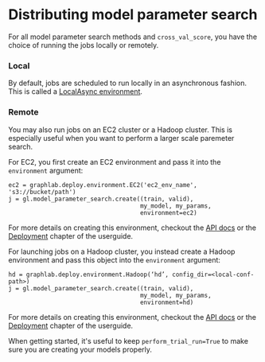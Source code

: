 # Distributing model parameter search

For all model parameter search methods and `cross_val_score`, you have the choice of running the jobs locally or remotely.

### Local
By default, jobs are scheduled to run locally in an asynchronous fashion. This is called a [LocalAsync environment](https://dato.com/products/create/docs/generated/graphlab.deploy.environment.LocalAsync.html). 

### Remote
You may also run jobs on an EC2 cluster or a Hadoop cluster. This is especially useful when you want to perform a larger scale paremeter search.

For EC2, you first create an EC2 environment and pass it into the `environment` argument: 
```
ec2 = graphlab.deploy.environment.EC2('ec2_env_name', 's3://bucket/path')
j = gl.model_parameter_search.create((train, valid), 
                                     my_model, my_params, 
                                     environment=ec2)
```

For more details on creating this environment, checkout the [API docs](https://dato.com/products/create/docs/generated/graphlab.deploy.environment.Hadoop.html#graphlab.deploy.environment.Hadoop) or the [Deployment](http://dato.com/learn/userguide/deployment/pipeline-introduction.html) chapter of the userguide.

For launching jobs on a Hadoop cluster, you instead create a Hadoop environment and pass this object into the `environment` argument:

```
hd = graphlab.deploy.environment.Hadoop(‘hd’, config_dir=<local-conf-path>)
j = gl.model_parameter_search.create((train, valid), 
                                     my_model, my_params, 
                                     environment=hd)
```
For more details on creating this environment, checkout the [API docs](https://dato.com/products/create/docs/generated/graphlab.deploy.environment.EC2.html#graphlab.deploy.environment.EC2) or the [Deployment](http://dato.com/learn/userguide/deployment/pipeline-introduction.html) chapter of the userguide.

When getting started, it's useful to keep `perform_trial_run=True` to make sure you are creating your models properly.


